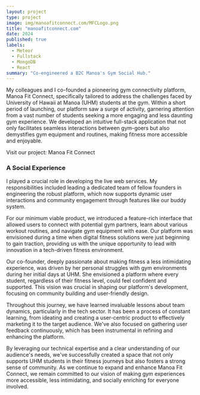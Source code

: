 ```yaml
---
layout: project
type: project
image: img/manoafitconnect.com/MFCLogo.png
title: "manoafitconnect.com"
date: 2024
published: true
labels:
  - Meteor
  - Fullstack
  - MongoDB
  - React
summary: "Co-engineered a B2C Manoa's Gym Social Hub."
---
```


My colleagues and I co-founded a pioneering gym connectivity platform, Manoa Fit Connect, specifically tailored to address the challenges faced by University of Hawaii at Manoa (UHM) students at the gym. Within a short period of launching, our platform saw a surge of activity, garnering attention from a vast number of students seeking a more engaging and less daunting gym experience. We developed an intuitive full-stack application that not only facilitates seamless interactions between gym-goers but also demystifies gym equipment and routines, making fitness more accessible and enjoyable.

Visit our project: Manoa Fit Connect

### A Social Experience
 I played a crucial role in developing the live web services. My responsibilities included leading a dedicated team of fellow founders in engineering the robust platform, which now supports dynamic user interactions and community engagement through features like our buddy system.

For our minimum viable product, we introduced a feature-rich interface that allowed users to connect with potential gym partners, learn about various workout routines, and navigate gym equipment with ease. Our platform was envisioned during a time when digital fitness solutions were just beginning to gain traction, providing us with the unique opportunity to lead with innovation in a tech-driven fitness environment.

Our co-founder, deeply passionate about making fitness a less intimidating experience, was driven by her personal struggles with gym environments during her initial days at UHM. She envisioned a platform where every student, regardless of their fitness level, could feel confident and supported. This vision was crucial in shaping our platform's development, focusing on community building and user-friendly design.

Throughout this journey, we have learned invaluable lessons about team dynamics, particularly in the tech sector. It has been a process of constant learning, from ideating and creating a user-centric product to effectively marketing it to the target audience. We've also focused on gathering user feedback continuously, which has been instrumental in refining and enhancing the platform.

By leveraging our technical expertise and a clear understanding of our audience's needs, we've successfully created a space that not only supports UHM students in their fitness journeys but also fosters a strong sense of community. As we continue to expand and enhance Manoa Fit Connect, we remain committed to our vision of making gym experiences more accessible, less intimidating, and socially enriching for everyone involved.
